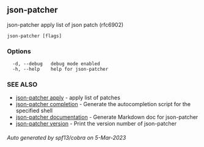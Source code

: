 ## json-patcher

json-patcher  apply list of json patch (rfc6902)

```
json-patcher [flags]
```

### Options

```
  -d, --debug   debug mode enabled
  -h, --help    help for json-patcher
```

### SEE ALSO

* [json-patcher apply](json-patcher_apply.md)	 - apply  list of patches
* [json-patcher completion](json-patcher_completion.md)	 - Generate the autocompletion script for the specified shell
* [json-patcher documentation](json-patcher_documentation.md)	 - Generate Markdown doc for json-patcher
* [json-patcher version](json-patcher_version.md)	 - Print the version number of json-patcher

###### Auto generated by spf13/cobra on 5-Mar-2023
